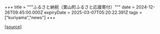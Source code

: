+++
title = """ふるさと納税（栗山町ふるさと応援寄付）"""
date = 2024-12-26T09:45:00.000Z
expiryDate = 2025-03-07T05:20:22.391Z
tags = ["kuriyama","news"]
+++


[[source]](https://www.town.kuriyama.hokkaido.jp/site/furusatonouzei/)
